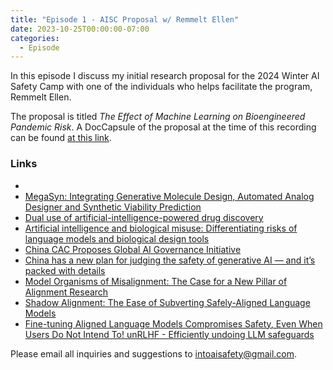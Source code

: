 ```yaml
---
title: "Episode 1 - AISC Proposal w/ Remmelt Ellen"
date: 2023-10-25T00:00:00-07:00
categories:
  - Episode
---
```


In this episode I discuss my initial research proposal for the 2024 Winter AI Safety Camp with one of the individuals who helps facilitate the program, Remmelt Ellen.
<!---
<source src="https://into-ai-safety.github.io/assets/audio/into-ai-safety_ep.1.mp3" type="audio/mp3">
</audio>

Listen to <a href="https://podcasters.spotify.com/pod/show/into-ai-safety/episodes/Episode-0---Intro-e2asi7t" target="_blank" rel="noreferrer noopener">this episode</a> on Spotify
--->
The proposal is titled _The Effect of Machine Learning on Bioengineered Pandemic Risk_. A DocCapsule of the proposal at the time of this recording can be found <a href="https://docs.google.com/document/d/1bbFDNc_hzhzYqN6pn1jYvPhSRp2CyYez4UP0ly_mMRM/edit?usp=sharing" target="_blank" rel="noreferrer noopener">at this link</a>.

### Links

- <a href="" target="_blank" rel="noreferrer noopener"></a>
- <a href="https://chemrxiv.org/engage/chemrxiv/article-details/61551803d1fc335b7cf8fd45" target="_blank" rel="noreferrer noopener">MegaSyn: Integrating Generative Molecule Design, Automated Analog Designer and Synthetic Viability Prediction </a>
- <a href="https://www.nature.com/articles/s42256-022-00465-9?fbclid=IwAR11_V1cd9SUxEvUfwrWMA7TUcroyYIY1nBDUL3KaS-8B4rG5MIqZCmjm0M" target="_blank" rel="noreferrer noopener">Dual use of artificial-intelligence-powered drug discovery</a>
- <a href="https://arxiv.org/abs/2306.13952" target="_blank" rel="noreferrer noopener">Artificial intelligence and biological misuse: Differentiating risks of language models and biological design tools</a>
- <a href="https://www.dataguidance.com/news/china-cac-proposes-global-ai-governance-initiative" target="_blank" rel="noreferrer noopener">China CAC Proposes Global AI Governance Initiative</a>
- <a href="https://www.technologyreview.com/2023/10/18/1081846/generative-ai-safety-censorship-china/" target="_blank" rel="noreferrer noopener">China has a new plan for judging the safety of generative AI — and it’s packed with details</a>
- <a href="https://www.alignmentforum.org/posts/ChDH335ckdvpxXaXX/model-organisms-of-misalignment-the-case-for-a-new-pillar-of-1" target="_blank" rel="noreferrer noopener">Model Organisms of Misalignment: The Case for a New Pillar of Alignment Research</a>
- <a href="https://arxiv.org/abs/2310.02949" target="_blank" rel="noreferrer noopener">Shadow Alignment: The Ease of Subverting Safely-Aligned Language Models</a>
- <a href="https://www.alignmentforum.org/posts/3eqHYxfWb5x4Qfz8C/unrlhf-efficiently-undoing-llm-safeguards" target="_blank" rel="noreferrer noopener">Fine-tuning Aligned Language Models Compromises Safety, Even When Users Do Not Intend To!
unRLHF - Efficiently undoing LLM safeguards</a>

Please email all inquiries and suggestions to <intoaisafety@gmail.com>.
